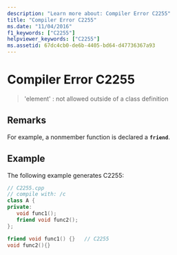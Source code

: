 ```yaml
---
description: "Learn more about: Compiler Error C2255"
title: "Compiler Error C2255"
ms.date: "11/04/2016"
f1_keywords: ["C2255"]
helpviewer_keywords: ["C2255"]
ms.assetid: 67dc4cb0-de6b-4405-bd64-d47736367a93
---
```

# Compiler Error C2255

> 'element' : not allowed outside of a class definition

## Remarks

For example, a nonmember function is declared a **`friend`**.

## Example

The following example generates C2255:

```cpp
// C2255.cpp
// compile with: /c
class A {
private:
   void func1();
   friend void func2();
};

friend void func1() {}   // C2255
void func2(){}
```
